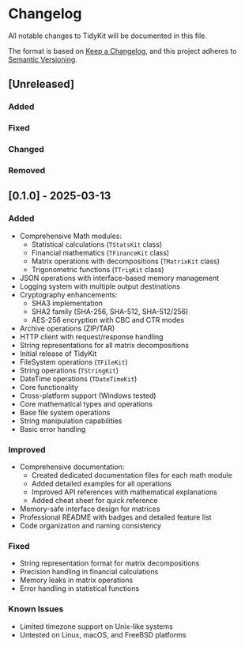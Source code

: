 # Changelog

All notable changes to TidyKit will be documented in this file.

The format is based on [Keep a Changelog](https://keepachangelog.com/en/1.1.0/),
and this project adheres to [Semantic Versioning](https://semver.org/spec/v2.0.0.html).

## [Unreleased]

### Added

### Fixed

### Changed

### Removed

## [0.1.0] - 2025-03-13

### Added
- Comprehensive Math modules:
  - Statistical calculations (`TStatsKit` class)
  - Financial mathematics (`TFinanceKit` class)
  - Matrix operations with decompositions (`TMatrixKit` class)
  - Trigonometric functions (`TTrigKit` class)
- JSON operations with interface-based memory management
- Logging system with multiple output destinations
- Cryptography enhancements:
  - SHA3 implementation
  - SHA2 family (SHA-256, SHA-512, SHA-512/256)
  - AES-256 encryption with CBC and CTR modes
- Archive operations (ZIP/TAR)
- HTTP client with request/response handling
- String representations for all matrix decompositions
- Initial release of TidyKit
- FileSystem operations (`TFileKit`)
- String operations (`TStringKit`)
- DateTime operations (`TDateTimeKit`)
- Core functionality
- Cross-platform support (Windows tested)
- Core mathematical types and operations
- Base file system operations
- String manipulation capabilities
- Basic error handling

### Improved
- Comprehensive documentation:
  - Created dedicated documentation files for each math module
  - Added detailed examples for all operations
  - Improved API references with mathematical explanations
  - Added cheat sheet for quick reference
- Memory-safe interface design for matrices
- Professional README with badges and detailed feature list
- Code organization and naming consistency

### Fixed
- String representation format for matrix decompositions
- Precision handling in financial calculations
- Memory leaks in matrix operations
- Error handling in statistical functions

### Known Issues
- Limited timezone support on Unix-like systems
- Untested on Linux, macOS, and FreeBSD platforms 